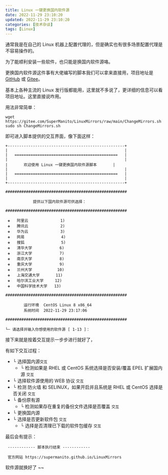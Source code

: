 ```yaml
---
title: Linux 一键更换国内软件源
date: 2022-11-29 23:10:20
updated: 2022-11-29 23:10:20
categories: [技术杂谈]
tags: [Linux]
---
```




通常我是在自己的 Linux 机器上配置代理的，但是确实也有很多场景配置代理是不容易操作的。

为了能顺利安装一些软件，也只能是换国内软件源咯。

更换国内软件源这件事有大佬编写的脚本我们可以拿来直接用，项目地址是 [GitHub](https://github.com/SuperManito/LinuxMirrors/) 或 [Gitee](https://gitee.com/SuperManito/LinuxMirrors/)。

基本上各种主流的 Linux 发行版都能用，这里就不多说了，更详细的信息可以看项目地址。这里直接说咋用。

用法非常简单：

```shell
wget https://gitee.com/SuperManito/LinuxMirrors/raw/main/ChangeMirrors.sh
sudo sh ChangeMirrors.sh
```

即可进入脚本提供的交互界面，像下面这样：

```shell
+---------------------------------------------------+
|                                                   |
|   =============================================   |
|                                                   |
|       欢迎使用 Linux 一键更换国内软件源脚本       |
|                                                   |
|   =============================================   |
|                                                   |
+---------------------------------------------------+

#####################################################

            提供以下国内软件源可供选择：

#####################################################

 ❖   阿里云              1)
 ❖   腾讯云              2)
 ❖   华为云              3)
 ❖   网易                4)
 ❖   搜狐                5)
 ❖   清华大学            6)
 ❖   浙江大学            7)
 ❖   南京大学            8)
 ❖   重庆大学            9)
 ❖   兰州大学           10)
 ❖   上海交通大学       11)
 ❖   哈尔滨工业大学     12)
 ❖   中国科学技术大学   13)

#####################################################

        运行环境  CentOS Linux 8 x86_64
        系统时间  2022-11-29 23:17:06

#####################################################

└─ 请选择并输入你想使用的软件源 [ 1-13 ]：

```

接下来就是按着交互提示一步步进行就好了，

有如下交互过程：

- └ 选择国内源`交互`
  - └ 检测如果是 RHEL 或 CentOS 系统选择是否安装/覆盖 EPEL 扩展国内源 `交互`
- └ 选择软件源使用的 WEB 协议 `交互`
- └ 检测 防火墙 和 SELINUX，如果开启并且系统是 RHEL 或 CentOS 选择是否关闭 `交互`
- └ 备份原有源
  - └ 检测如果存在重复的备份文件选择是否覆盖 `交互`
- └ 更换国内源
- └ 选择是否更新软件包 `交互`
  - └ 选择是否清理已下载的软件包缓存 `交互`

最后会有提示：

```shell
 ------------ 脚本执行结束 ------------ 

 官方网站 https://supermanito.github.io/LinuxMirrors
```

软件源就换好了 ~~